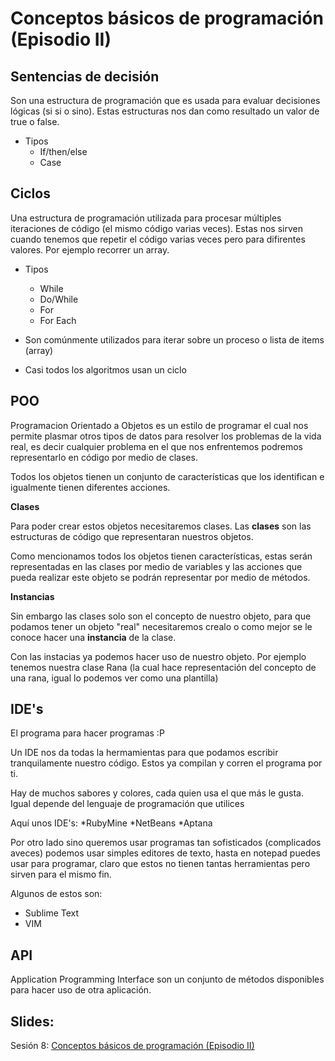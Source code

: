 Conceptos básicos de programación (Episodio II)
==

Sentencias de decisión
--
Son una estructura de programación que es usada para evaluar decisiones lógicas (si si o sino). Estas estructuras nos dan como resultado un valor de true o false.

   * Tipos
      * If/then/else
      * Case
      
Ciclos
--
Una estructura de programación utilizada para procesar múltiples iteraciones de código (el mismo código varias veces). Estas nos sirven cuando tenemos que repetir el código varias veces pero para difirentes valores. Por ejemplo recorrer un array.

   * Tipos
      * While
      * Do/While
      * For
      * For Each

   * Son comúnmente utilizados para iterar sobre un proceso o lista de items (array)
   * Casi todos los algoritmos usan un ciclo
   
POO
--
Programacion Orientado a Objetos es un estilo de programar el cual nos permite plasmar otros tipos de datos para resolver los problemas de la vida real, es decir cualquier problema en el que nos enfrentemos podremos representarlo en código por medio de clases.

Todos los objetos tienen un conjunto de características que los identifican e igualmente tienen diferentes acciones.

**Clases**

Para poder crear estos objetos necesitaremos clases. Las **clases** son las estructuras de código que representaran nuestros objetos. 

Como mencionamos todos los objetos tienen características, estas serán representadas en las clases por medio de variables y las acciones que pueda realizar este objeto se podrán representar por medio de métodos.

**Instancias**

Sin embargo las clases solo son el concepto de nuestro objeto, para que podamos tener un objeto "real" necesitaremos crealo o como mejor se le conoce hacer una **instancia** de la clase. 

Con las instacias ya podemos hacer uso de nuestro objeto. Por ejemplo tenemos nuestra clase Rana (la cual hace representación del concepto de una rana, igual lo podemos ver como una plantilla)


IDE's
--
El programa para hacer programas :P

Un IDE nos da todas la hermamientas para que podamos escribir tranquilamente nuestro código. Estos ya compilan y corren el programa por ti.

Hay de muchos sabores y colores, cada quien usa el que más le gusta. Igual depende del lenguaje de programación que utilices

Aquí unos IDE's:
*RubyMine
*NetBeans
*Aptana

Por otro lado sino queremos usar programas tan sofisticados (complicados aveces) podemos usar simples editores de texto, hasta en notepad puedes usar para programar, claro que estos no tienen tantas herramientas pero sirven para el mismo fin.

Algunos de estos son:
* Sublime Text
* VIM

API
--
Application Programming Interface son un conjunto de métodos disponibles para hacer uso de otra aplicación.

Slides:
--
Sesión 8: [Conceptos básicos de programación (Episodio II)](https://www.haikudeck.com/baby-steps-education-presentation-fQjTipqKeU)